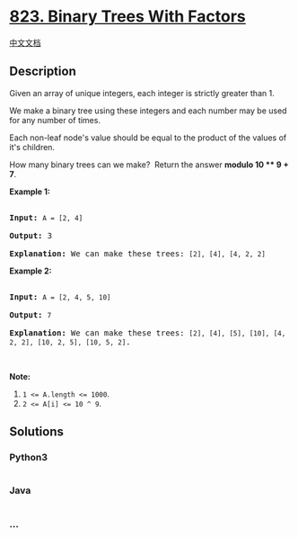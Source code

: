 # [823. Binary Trees With Factors](https://leetcode.com/problems/binary-trees-with-factors)

[中文文档](/solution/0800-0899/0823.Binary%20Trees%20With%20Factors/README.md)

## Description

<p>Given an array of unique integers, each integer is strictly greater than 1.</p>

<p>We make a binary tree using these integers&nbsp;and each number may be used for any number of times.</p>

<p>Each non-leaf node&#39;s&nbsp;value should be equal to the product of the values of it&#39;s children.</p>

<p>How many binary trees can we make?&nbsp; Return the answer <strong>modulo 10 ** 9 + 7</strong>.</p>

<p><strong>Example 1:</strong></p>

<pre>

<strong>Input:</strong> <code>A = [2, 4]</code>

<strong>Output:</strong> 3

<strong>Explanation:</strong> We can make these trees: <code>[2], [4], [4, 2, 2]</code></pre>

<p><strong>Example 2:</strong></p>

<pre>

<strong>Input:</strong> <code>A = [2, 4, 5, 10]</code>

<strong>Output:</strong> <code>7</code>

<strong>Explanation:</strong> We can make these trees: <code>[2], [4], [5], [10], [4, 2, 2], [10, 2, 5], [10, 5, 2]</code>.</pre>

<p>&nbsp;</p>

<p><strong>Note:</strong></p>

<ol>
    <li><code>1 &lt;= A.length &lt;=&nbsp;1000</code>.</li>
    <li><code>2 &lt;=&nbsp;A[i]&nbsp;&lt;=&nbsp;10 ^ 9</code>.</li>
</ol>

## Solutions

<!-- tabs:start -->

### **Python3**

```python

```

### **Java**

```java

```

### **...**

```

```

<!-- tabs:end -->
